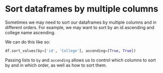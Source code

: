 # Sort dataframes by multiple columns

Sometimes we may need to sort our dataframes by multiple columns and in different orders. For example, we may want to sort by an id ascending and college name ascending.

We can do this like so:

```python
df.sort_values(by=['id', 'College'], ascending=[True, True])
```

Passing lists to `by` and `ascending` allows us to control which columns to sort by and in which order, as well as how to sort them.
